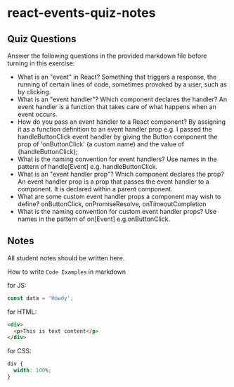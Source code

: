 # react-events-quiz-notes

## Quiz Questions

Answer the following questions in the provided markdown file before turning in this exercise:

- What is an "event" in React?
  Something that triggers a response, the running of certain lines of code, sometimes provoked by a user, such as by clicking.
- What is an "event handler"? Which component declares the handler?
  An event handler is a function that takes care of what happens when an event occurs.
- How do you pass an event handler to a React component?
  By assigning it as a function definition to an event handler prop e.g. I passed the handleButtonClick event handler by giving the Button component the prop of 'onButtonClick' (a custom name) and the value of {handleButtonClick};
- What is the naming convention for event handlers?
  Use names in the pattern of handle[Event] e.g. handleButtonClick.
- What is an "event handler prop"? Which component declares the prop?
  An event handler prop is a prop that passes the event handler to a component. It is declared within a parent component.
- What are some custom event handler props a component may wish to define?
  onButtonClick, onPromiseResolve, onTimeoutCompletion
- What is the naming convention for custom event handler props?
  Use names in the pattern of on[Event] e.g.onButtonClick.

## Notes

All student notes should be written here.

How to write `Code Examples` in markdown

for JS:

```javascript
const data = 'Howdy';
```

for HTML:

```html
<div>
  <p>This is text content</p>
</div>
```

for CSS:

```css
div {
  width: 100%;
}
```
